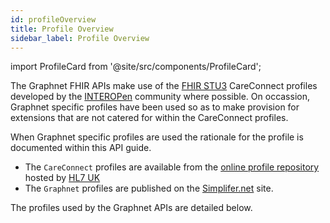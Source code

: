 ```yaml
---
id: profileOverview
title: Profile Overview
sidebar_label: Profile Overview
---
```


import ProfileCard from '@site/src/components/ProfileCard';

The Graphnet FHIR APIs make use of the [FHIR STU3](http://hl7.org/fhir/STU3/index.html) CareConnect profiles developed by the [INTEROPen](https://www.interopen.org/) community where possible. On occassion, Graphnet specific profiles have been used so as to make provision for extensions that are not catered for within the CareConnect profiles.

When Graphnet specific profiles are used the rationale for the profile is documented within this API guide.

- The `CareConnect` profiles are available from the [online profile repository](https://fhir.hl7.org.uk/) hosted by [HL7 UK](https://www.hl7.org.uk/)
- The `Graphnet` profiles are published on the [Simplifer.net](https://simplifier.net/) site.

The profiles used by the Graphnet APIs are detailed below.

<ProfileCard/>
